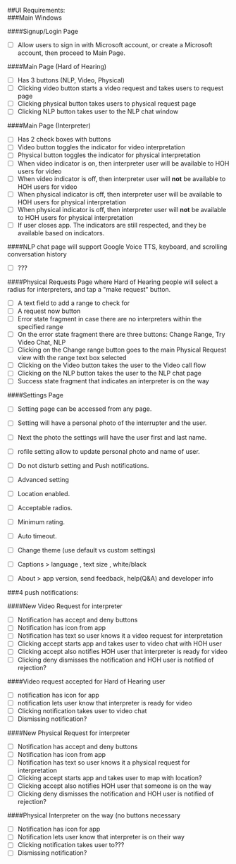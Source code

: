  ##UI Requirements:  
###Main Windows

####Signup/Login Page
- [ ] Allow users to sign in with Microsoft account, or create a Microsoft account, then proceed to Main Page.

####Main Page (Hard of Hearing)
- [ ] Has 3 buttons (NLP, Video, Physical)
- [ ] Clicking video button starts a video request and takes users to request page
- [ ] Clicking physical button takes users to physical request page
- [ ] Clicking NLP button takes user to the NLP chat window

####Main Page (Interpreter)
- [ ] Has 2 check boxes with buttons
- [ ] Video button toggles the indicator for video interpretation
- [ ] Physical button toggles the indicator for physical interpretation
- [ ] When video indicator is on, then interpreter user will be available to HOH users for video
- [ ] When video indicator is off, then interpreter user will **not** be available to HOH users for video
- [ ] When physical indicator is off, then interpreter user will be available to HOH users for physical interpretation
- [ ] When physical indicator is off, then interpreter user will **not** be available to HOH users for physical interpretation
- [ ] If user closes app. The indicators are still respected, and they be available based on indicators.

####NLP chat page will support Google Voice TTS, keyboard, and scrolling conversation history
- [ ] ???

####Physical Requests Page where Hard of Hearing people will select a radius for interpreters, and tap a "make request" button.
- [ ] A text field to add a range to check for
- [ ] A request now button
- [ ] Error state fragment in case there are no interpreters within the specified range
- [ ] On the error state fragment there are three buttons: Change Range, Try Video Chat, NLP
- [ ] Clicking on the Change range button goes to the main Physical Request view with the range text box selected
- [ ] Clicking on the Video button takes the user to the Video call flow
- [ ] Clicking on the NLP button takes the user to the NLP chat page
- [ ] Success state fragment that indicates an interpreter is on the way

####Settings Page
- [ ] Setting page can be accessed from any page.
- [ ] Setting will have a personal photo of the interrupter and the user.
- [ ] Next the photo the settings will have the user first and last name.
- [ ] rofile setting allow to update personal photo and name of user.
- [ ]	Do not disturb setting and Push notifications.
- [ ]	Advanced setting
- [ ]	Location enabled.
- [ ]	Acceptable radios.
- [ ]	Minimum rating.
- [ ]	 Auto timeout.
- [ ]	Change theme (use default vs custom settings)
- [ ]	Captions > language , text size , white/black
- [ ]	About > app version, send feedback, help(Q&A) and developer info 


###4 push notifications:

####New Video Request for interpreter
- [ ] Notification has accept and deny buttons
- [ ] Notification has icon from app
- [ ] Notification has text so user knows it a video request for interpretation
- [ ] Clicking accept starts app and takes user to video chat with HOH user
- [ ] Clicking accept also notifies HOH user that interpreter is ready for video
- [ ] Clicking deny dismisses the notification and HOH user is notified of rejection?

####Video request accepted for Hard of Hearing user  
- [ ] notification has icon for app
- [ ] notification lets user know that interpreter is ready for video
- [ ] Clicking notification takes user to video chat
- [ ] Dismissing notification?

####New Physical Request for interpreter
- [ ] Notification has accept and deny buttons
- [ ] Notification has icon from app
- [ ] Notification has text so user knows it a physical request for interpretation
- [ ] Clicking accept starts app and takes user to map with location?
- [ ] Clicking accept also notifies HOH user that someone is on the way
- [ ] Clicking deny dismisses the notification and HOH user is notified of rejection?

####Physical Interpreter on the way (no buttons necessary
- [ ] Notification has icon for app
- [ ] Notification lets user know that interpreter is on their way
- [ ] Clicking notification takes user to???
- [ ] Dismissing notification?
